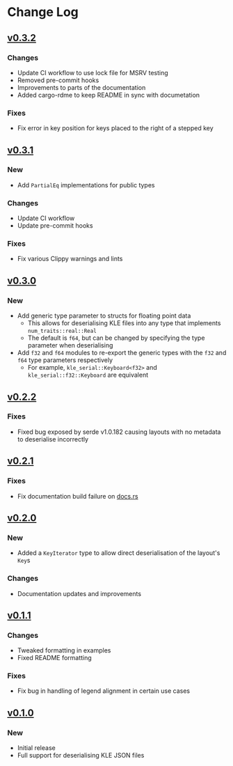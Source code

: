 # Change Log

## [v0.3.2](https://github.com/staticintlucas/kle-serial-rs/releases/tag/v0.3.2)

### Changes

* Update CI workflow to use lock file for MSRV testing
* Removed pre-commit hooks
* Improvements to parts of the documentation
* Added cargo-rdme to keep README in sync with documetation

### Fixes

* Fix error in key position for keys placed to the right of a stepped key

## [v0.3.1](https://github.com/staticintlucas/kle-serial-rs/releases/tag/v0.3.1)

### New

* Add `PartialEq` implementations for public types

### Changes

* Update CI workflow
* Update pre-commit hooks

### Fixes

* Fix various Clippy warnings and lints

## [v0.3.0](https://github.com/staticintlucas/kle-serial-rs/releases/tag/v0.3.0)

### New

* Add generic type parameter to structs for floating point data
  * This allows for deserialising KLE files into any type that implements `num_traits::real::Real`
  * The default is `f64`, but can be changed by specifying the type parameter when deserialising
* Add `f32` and `f64` modules to re-export the generic types with the `f32` and `f64` type
  parameters respectively
  * For example, `kle_serial::Keyboard<f32>` and `kle_serial::f32::Keyboard` are equivalent

## [v0.2.2](https://github.com/staticintlucas/kle-serial-rs/releases/tag/v0.2.2)

### Fixes

* Fixed bug exposed by serde v1.0.182 causing layouts with no metadata to deserialise incorrectly

## [v0.2.1](https://github.com/staticintlucas/kle-serial-rs/releases/tag/v0.2.1)

### Fixes

* Fix documentation build failure on [docs.rs]

[docs.rs]: https://docs.rs/kle-serial/0.2.1/kle_serial/

## [v0.2.0](https://github.com/staticintlucas/kle-serial-rs/releases/tag/v0.2.0)

### New

* Added a `KeyIterator` type to allow direct deserialisation of the layout's `Key`s

### Changes

* Documentation updates and improvements

## [v0.1.1](https://github.com/staticintlucas/kle-serial-rs/releases/tag/v0.1.1)

### Changes

* Tweaked formatting in examples
* Fixed README formatting

### Fixes

* Fix bug in handling of legend alignment in certain use cases

## [v0.1.0](https://github.com/staticintlucas/kle-serial-rs/releases/tag/v0.1.0)

### New

* Initial release
* Full support for deserialising KLE JSON files
